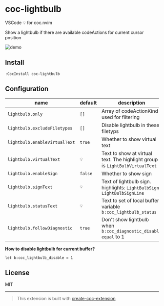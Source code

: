 # coc-lightbulb

VSCode 💡 for coc.nvim

Show a lightbulb if there are available codeActions for current cursor position

![demo](https://user-images.githubusercontent.com/47070852/132829062-519f5f76-bdc2-4ff4-a5f4-fcaf05673396.gif)

## Install

`:CocInstall coc-lightbulb`

## Configuration

| name                          | default | description                                                                 |
| ----------------------------- | ------- | --------------------------------------------------------------------------- |
| `lightbulb.only`              | `[]`    | Array of codeActionKind used for filtering                                  |
| `lightbulb.excludeFiletypes`  | `[]`    | Disable lightbulb in these filetyps                                         |
| `lightbulb.enableVirtualText` | `true`  | Whether to show virtual text                                                |
| `lightbulb.virtualText`       | `💡`    | Text to show at virtual text. The highlight group is `LightBulbVirtualText` |
| `lightbulb.enableSign`        | `false` | Whether to show sign                                                        |
| `lightbulb.signText`          | `💡`    | Text of lightbulb sign. highlights: `LightBulbSign`, `LightBulbSignLine`    |
| `lightbulb.statusText`        | `💡`    | Text to set of local buffer variable `b:coc_lightbulb_status`               |
| `lightbulb.followDiagnostic`  | `true`  | Don't show lightbulb when `b:coc_diagnostic_disable equal` to 1             |

**How to disable lightbulb for current buffer?**

```vim
let b:coc_lightbulb_disable = 1
```

## License

MIT

---

> This extension is built with [create-coc-extension](https://github.com/fannheyward/create-coc-extension)
